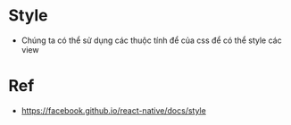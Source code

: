 # Style
* Chúng ta có thể  sử dụng các thuộc tính để của css để có thể style các view

# Ref
* https://facebook.github.io/react-native/docs/style
